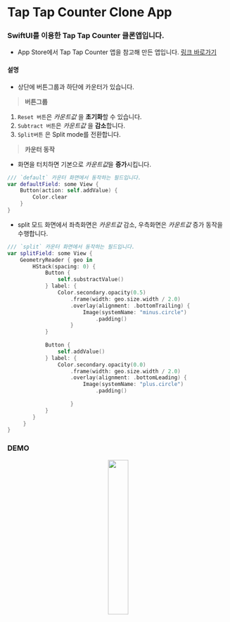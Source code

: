# Tap Tap Counter Clone App

### SwiftUI를 이용한 Tap Tap Counter 클론앱입니다.

* App Store에서 Tap Tap Counter 앱을 참고해 만든 앱입니다. [링크 바로가기](https://apps.apple.com/us/app/tap-tap-counter/id309642627?platform=iphone)

#### 설명

- 상단에 버튼그룹과 하단에 카운터가 있습니다.

> **버튼그룹**
1. `Reset 버튼`은 *카운트값* 을 **초기화**할 수 있습니다.
2. `Subtract 버튼`은 *카운트값* 을 **감소**합니다.
3. `Split버튼` 은 Split mode를 전환합니다.

> **카운터 동작**

* 화면을 터치하면 기본으로 *카운트값*을 **증가**시킵니다.

```swift
/// `default` 카운터 화면에서 동작하는 필드입니다.
var defaultField: some View {
    Button(action: self.addValue) {
        Color.clear
    }
}
```

* split 모드 화면에서 좌측화면은 *카운트값* 감소, 우측화면은 *카운트값* 증가 동작을 수행합니다.

```swift
/// `split` 카운터 화면에서 동작하는 필드입니다.
var splitField: some View {
    GeometryReader { geo in
        HStack(spacing: 0) {
            Button {
                self.substractValue()
            } label: {
                Color.secondary.opacity(0.5)
                    .frame(width: geo.size.width / 2.0)
                    .overlay(alignment: .bottomTrailing) {
                        Image(systemName: "minus.circle")
                            .padding()
                    }
            }
            
            Button {
                self.addValue()
            } label: {
                Color.secondary.opacity(0.0)
                    .frame(width: geo.size.width / 2.0)
                    .overlay(alignment: .bottomLeading) {
                        Image(systemName: "plus.circle")
                            .padding()
                            
                    }
            }
        }
     }
}
```

### DEMO

<p align=center>
    <img src="img/tap-counter.gif" width=30% >
</p>
